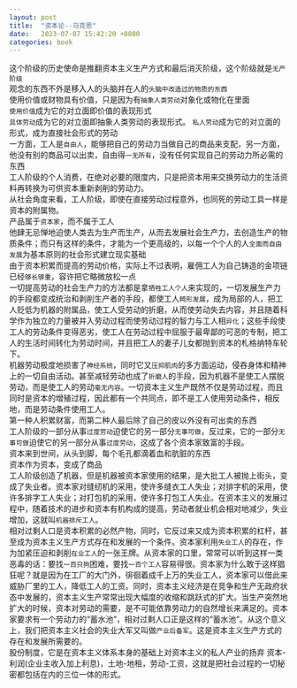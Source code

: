```yaml
---
layout: post
title:  "资本论--马克思"
date:   2023-07-07 15:42:20 +0800
categories: book
---
```

这个阶级的历史使命是推翻资本主义生产方式和最后消灭阶级，这个阶级就是`无产阶级`  
观念的东西不外是移入人的头脑并在人的`头脑中改造过的物质的东西`  
使用价值或财物具有价值，只是因为有`抽象人类劳动`对象化或物化在里面  
`使用价值`成为它的对立面即价值的表现形式  
`具体劳动`成为它的对立面即抽象人类劳动的表现形式。 
`私人劳动`成为它的对立面的形式，成为直接社会形式的劳动  
一方面，工人是`自由人`，能够把自己的劳动力当做自己的商品来支配，另一方面，他没有别的商品可以出卖，自由得`一无所有`，没有任何实现自己的劳动力所必需的东西  
工人阶级的个人消费，在绝对必要的限度内，只是把资本用来交换劳动力的生活资料再转换为可供资本重新剥削的劳动力。  
从社会角度来看，工人阶级，即使在直接劳动过程意外，也同死的劳动工具一样是资本的附属物。  
产品属于`资本家`，而不属于工人  
他肆无忌惮地迫使人类去为生产而生产，从而去发展社会生产力，去创造生产的物质条件；而只有这样的条件，才能为一个更高级的，以每一个个人的人`全面而自由发展`为基本原则的社会形式建立现实基础  
由于资本积累而提高的劳动价格，实际上不过表明，雇佣工人为自己铸造的金项链已经`够长够重`，容许把它略微放松一点  
一切提高劳动的社会生产力的方法都是拿`牺牲工人个人`来实现的，一切发展生产力的手段都变成统治和剥削生产者的手段，都使工人`畸形发展`，成为局部的人，把工人贬低为机器的附属品，使工人受劳动的折磨，从而使劳动失去内容，并且随着科学作为独立的力量被并入劳动过程而使劳动过程的智力与工人相`异化`；这些手段使工人的劳动条件变得恶劣，使工人在劳动过程中屈服于最卑鄙的可恶的专制，把工人的生活时间转化为劳动时间，并且把工人的妻子儿女都抛到资本的札格纳特车轮下。  
机器劳动极度地损害了`神经系统`，同时它又`压抑肌肉`的多方面运动，侵吞身体和精神上的一切自由活动。甚至减轻劳动也成了`折磨人`的手段，因为机器不是使工人摆脱劳动，而是使工人的劳动`毫无内容`。一切资本主义生产既然不仅是劳动过程，而且同时是资本的增殖过程，因此都有一个共同点，即不是工人使用劳动条件，相反地，而是劳动条件使用工人。  
第一种人积累财富，而第二种人最后除了自己的皮以外没有可出卖的东西  
工人阶级的一部分从事`过度劳动`迫使它的另一部分`无事可做`，反过来，它的一部分`无事可做`迫使它的另一部分从事`过度劳动`，这成了各个资本家致富的手段。  
资本来到世间，从头到脚，每个毛孔都滴着血和肮脏的东西  
资本作为资本，变成了商品  
工人阶级创造了机器，但是机器被资本家使用的结果，是大批工人被抛上街头，变成了失业者。资本家对缝纫机的采用，使许多缝衣工人失业；对排字机的采用，使许多排字工人失业；对打包机的采用，使许多打包工人失业。在资本主义的发展过程中，随着技术的进步和资本有机构成的提高，劳动者就业机会相对地减少，失业增加，这就叫`机器排斥工人`。  
相对过剩人口是资本积累的必然产物，同时，它反过来又成为资本积累的杠杆，甚至成为资本主义生产方式存在和发展的一个条件。资本家利用`失业工人`的存在，作为加紧压迫和剥削`在业工人`的一张王牌。从资本家的口里，常常可以听到这样一类恶毒的话：要找`一百只狗`困难，要找`一百个工人`容易得很。资本家为什么敢于这样猖狂呢？就是因为在工厂的大门外，徘徊着成千上万的失业工人，资本家可以借此来威胁厂里的工人，降低工人的工资。同时，资本主义经济是在竞争和生产无政府状态中发展的，资本主义生产常常出现大幅度的收缩和跳跃式的扩大。当生产突然地扩大的时候，资本对劳动的需要，是不可能依靠劳动力的自然增长来满足的。资本家要求有一个劳动力的“蓄水池”，相对过剩人口正是这样的“蓄水池”。从这个意义上，我们把资本主义社会的失业大军又叫做`产业后备军`。这是资本主义生产方式的存在和发展所需要的。  
股份制度，它是在资本主义体系本身的基础上对资本主义的私人产业的扬弃
资本-利润(企业主收入加上利息)，土地-地租，劳动-工资，这就是把社会过程的一切秘密都包括在内的三位一体的形式。  


